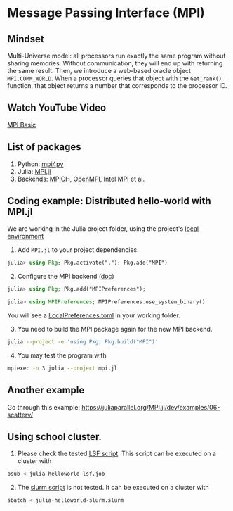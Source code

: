 # Message Passing Interface (MPI)
## Mindset
Multi-Universe model: all processors run exactly the same program without sharing memories. Without communication, they will end up with returning the same result.
Then, we introduce a web-based oracle object `MPI.COMM_WORLD`. When a processor queries that object with the `Get_rank()` function, that object returns a number that corresponds to the processor ID.
## Watch YouTube Video
[MPI Basic](https://youtu.be/c0C9mQaxsD4)
## List of packages
1. Python: [mpi4py](https://mpi4py.readthedocs.io/en/stable/)
2. Julia: [MPI.jl](https://juliaparallel.org/MPI.jl/dev/)
3. Backends: [MPICH](https://www.mpich.org/), [OpenMPI](https://www.open-mpi.org/), Intel MPI et al.

## Coding example: Distributed hello-world with MPI.jl
We are working in the Julia project folder, using the project's [local environment](https://pkgdocs.julialang.org/v1/environments/)

1. Add `MPI.jl` to your project dependencies.
```julia
julia> using Pkg; Pkg.activate("."); Pkg.add("MPI")
```

2. Configure the MPI backend ([doc](https://juliaparallel.org/MPI.jl/dev/configuration/))
```julia
julia> using Pkg; Pkg.add("MPIPreferences");

julia> using MPIPreferences; MPIPreferences.use_system_binary()
```
You will see a [LocalPreferences.toml](LocalPreferences.toml) in your working folder.

3. You need to build the MPI package again for the new MPI backend.
```bash
julia --project -e 'using Pkg; Pkg.build("MPI")'
```

4. You may test the program with
```bash
mpiexec -n 3 julia --project mpi.jl
```

## Another example
Go through this example: https://juliaparallel.org/MPI.jl/dev/examples/06-scatterv/

## Using school cluster.
1. Please check the tested [LSF script](julia-helloworld-lsf.job). This script can be executed on a cluster with
```bash
bsub < julia-helloworld-lsf.job
```

2. The [slurm script](julia-helloworld-slurm.slurm) is not tested. It can be executed on a cluster with
```bash
sbatch < julia-helloworld-slurm.slurm
```